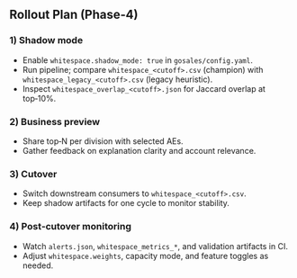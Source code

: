 ## Rollout Plan (Phase‑4)

### 1) Shadow mode

- Enable `whitespace.shadow_mode: true` in `gosales/config.yaml`.
- Run pipeline; compare `whitespace_<cutoff>.csv` (champion) with `whitespace_legacy_<cutoff>.csv` (legacy heuristic).
- Inspect `whitespace_overlap_<cutoff>.json` for Jaccard overlap at top‑10%.

### 2) Business preview

- Share top‑N per division with selected AEs.
- Gather feedback on explanation clarity and account relevance.

### 3) Cutover

- Switch downstream consumers to `whitespace_<cutoff>.csv`.
- Keep shadow artifacts for one cycle to monitor stability.

### 4) Post‑cutover monitoring

- Watch `alerts.json`, `whitespace_metrics_*`, and validation artifacts in CI.
- Adjust `whitespace.weights`, capacity mode, and feature toggles as needed.


